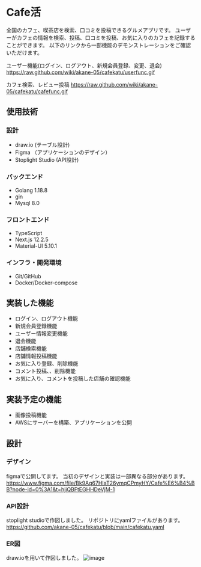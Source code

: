 # Cafe活

全国のカフェ、喫茶店を検索、口コミを投稿できるグルメアプリです。
ユーザーがカフェの情報を検索、投稿、口コミを投稿、お気に入りのカフェを記録することができます。
以下のリンクから一部機能のデモンストレーションをご確認いただけます。

ユーザー機能(ログイン、ログアウト、新規会員登録、変更、退会)
https://raw.github.com/wiki/akane-05/cafekatu/userfunc.gif

カフェ検索、レビュー投稿
https://raw.github.com/wiki/akane-05/cafekatu/cafefunc.gif


## 使用技術
### 設計
* draw.io (テーブル設計)
* Figma （アプリケーションのデザイン）
* Stoplight Studio (API設計)

### バックエンド
* Golang 1.18.8
* gin
* Mysql 8.0

### フロントエンド
* TypeScript
* Next.js 12.2.5
* Material-UI 5.10.1

### インフラ・開発環境
* Git/GitHub
* Docker/Docker-compose

## 実装した機能
* ログイン、ログアウト機能
* 新規会員登録機能
* ユーザー情報変更機能
* 退会機能
* 店舗検索機能
* 店舗情報投稿機能
* お気に入り登録、削除機能
* コメント投稿、、削除機能
* お気に入り、コメントを投稿した店舗の確認機能

## 実装予定の機能
* 画像投稿機能
* AWSにサーバーを構築、アプリケーションを公開

## 設計
### デザイン
figmaで公開してます。
当初のデザインと実装は一部異なる部分があります。
https://www.figma.com/file/Bk9Aq67HIaT26ymqCPmyHY/Cafe%E6%B4%BB?node-id=0%3A1&t=hjiQBFtEGHHDeVjM-1

### API設計
stoplight studioで作図しました。
リポジトリにyamlファイルがあります。
https://github.com/akane-05/cafekatu/blob/main/cafekatu.yaml


### ER図
draw.ioを用いて作図しました。
![image](https://user-images.githubusercontent.com/108785532/207324167-c656185c-aa14-4fe4-b069-aefa931deb97.png)


